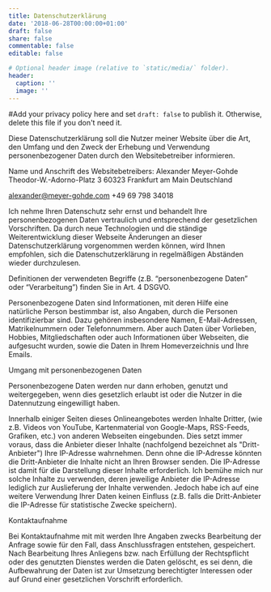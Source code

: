 ```yaml
---
title: Datenschutzerklärung
date: '2018-06-28T00:00:00+01:00'
draft: false
share: false
commentable: false
editable: false

# Optional header image (relative to `static/media/` folder).
header:
  caption: ''
  image: ''
---
```


#Add your privacy policy here and set `draft: false` to publish it. Otherwise, delete this file if you don't need it.

Diese Datenschutzerklärung soll die Nutzer meiner Website über die Art, den Umfang und den Zweck der Erhebung und Verwendung personenbezogener Daten durch den Websitebetreiber informieren.

Name und Anschrift des Websitebetreibers:
Alexander Meyer-Gohde
Theodor-W.-Adorno-Platz 3
60323 Frankfurt am Main
Deutschland

alexander@meyer-gohde.com
+49 69 798 34018

Ich nehme Ihren Datenschutz sehr ernst und behandelt Ihre personenbezogenen Daten vertraulich und entsprechend der gesetzlichen Vorschriften. Da durch neue Technologien und die ständige Weiterentwicklung dieser Webseite Änderungen an dieser Datenschutzerklärung vorgenommen werden können, wird Ihnen empfohlen, sich die Datenschutzerklärung in regelmäßigen Abständen wieder durchzulesen.

Definitionen der verwendeten Begriffe (z.B. “personenbezogene Daten” oder “Verarbeitung”) finden Sie in Art. 4 DSGVO.

Personenbezogene Daten sind Informationen, mit deren Hilfe eine natürliche Person bestimmbar ist, also Angaben, durch die Personen identifizierbar sind. Dazu gehören insbesondere Namen, E-Mail-Adressen, Matrikelnummern oder Telefonnummern. Aber auch Daten über Vorlieben, Hobbies, Mitgliedschaften oder auch Informationen über Webseiten, die aufgesucht wurden, sowie die Daten in Ihrem Homeverzeichnis und Ihre Emails.

Umgang mit personenbezogenen Daten

Personenbezogene Daten werden nur dann erhoben, genutzt und weitergegeben, wenn dies gesetzlich erlaubt ist oder die Nutzer in die Datennutzung eingewilligt haben.

Innerhalb einiger Seiten dieses Onlineangebotes werden Inhalte Dritter, (wie z.B. Videos von YouTube, Kartenmaterial von Google-Maps, RSS-Feeds, Grafiken, etc.) von anderen Webseiten eingebunden. Dies setzt immer voraus, dass die Anbieter dieser Inhalte (nachfolgend bezeichnet als "Dritt-Anbieter") Ihre IP-Adresse wahrnehmen. Denn ohne die IP-Adresse könnten die Dritt-Anbieter die Inhalte nicht an Ihren Browser senden. Die IP-Adresse ist damit für die Darstellung dieser Inhalte erforderlich. Ich bemühe mich nur solche Inhalte zu verwenden, deren jeweilige Anbieter die IP-Adresse lediglich zur Auslieferung der Inhalte verwenden. Jedoch habe ich auf eine weitere Verwendung Ihrer Daten keinen Einfluss (z.B. falls die Dritt-Anbieter die IP-Adresse für statistische Zwecke speichern). 

Kontaktaufnahme

Bei Kontaktaufnahme mit mit werden Ihre Angaben zwecks Bearbeitung der Anfrage sowie für den Fall, dass Anschlussfragen entstehen, gespeichert. Nach Bearbeitung Ihres Anliegens bzw. nach Erfüllung der Rechtspflicht oder des genutzten Dienstes werden die Daten gelöscht, es sei denn, die Aufbewahrung der Daten ist zur Umsetzung berechtigter Interessen oder auf Grund einer gesetzlichen Vorschrift erforderlich.